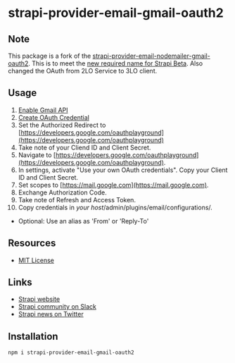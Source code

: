 # strapi-provider-email-gmail-oauth2

## Note
This package is a fork of the [strapi-provider-email-nodemailer-gmail-oauth2](https://www.npmjs.com/package/strapi-email-nodemailer-gmail-oauth2). This is to meet the [new required name for Strapi Beta](https://strapi.io/documentation/3.0.0-alpha.x/guides/email.html#usage). Also changed the OAuth from 2LO Service to 3LO client.

## Usage

1) [Enable Gmail API](https://console.developers.google.com/apis/library/gmail.googleapis.com)
2) [Create OAuth Credential](https://console.developers.google.com/apis/credentials)
3) Set the Authorized Redirect to [https://developers.google.com/oauthplayground](https://developers.google.com/oauthplayground)
4) Take note of your Cliend ID and Client Secret.
4) Navigate to [https://developers.google.com/oauthplayground](https://developers.google.com/oauthplayground). 
5) In settings, activate "Use your own OAuth credentials". Copy your Client ID and Client Secret.
6) Set scopes to [https://mail.google.com](https://mail.google.com).
7) Exchange Authorization Code.
8) Take note of Refresh and Access Token.
9) Copy credentials in *your host*/admin/plugins/email/configurations/.

- Optional: Use an alias as 'From' or 'Reply-To'

## Resources

- [MIT License](LICENSE.md)

## Links

- [Strapi website](http://strapi.io/)
- [Strapi community on Slack](http://slack.strapi.io)
- [Strapi news on Twitter](https://twitter.com/strapijs)

## Installation

```bash
npm i strapi-provider-email-gmail-oauth2
```
